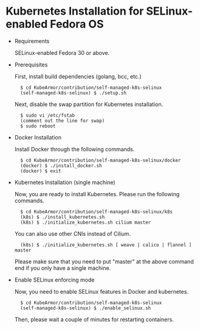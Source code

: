 # Kubernetes Installation for SELinux-enabled Fedora OS

* Requirements

  SELinux-enabled Fedora 30 or above.

* Prerequisites

  First, install build dependencies (golang, bcc, etc.)
  
  ```text
    $ cd KubeArmor/contribution/self-managed-k8s-selinux
    (self-managed-k8s-selinux) $ ./setup.sh
  ```

  Next, disable the swap partition for Kubernetes installation.

  ```text
    $ sudo vi /etc/fstab
    (comment out the line for swap)
    $ sudo reboot
  ```
  
* Docker Installation

  Install Docker through the following commands.

  ```text
    $ cd KubeArmor/contribution/self-managed-k8s-selinux/docker
    (docker) $ ./install_docker.sh
    (docker) $ exit
  ```
* Kubernetes Installation \(single machine\)

  Now, you are ready to install Kubernetes. Please run the following commands.

  ```text
    $ cd KubeArmor/contribution/self-managed-k8s-selinux/k8s
    (k8s) $ ./install_kubernetes.sh
    (k8s) $ ./initialize_kubernetes.sh cilium master
  ```

  You can also use other CNIs instead of Cilium.

  ```text
    (k8s) $ ./initialize_kubernetes.sh [ weave | calico | flannel ] master
  ```

  Please make sure that you need to put "master" at the above command end if you only have a single machine.  
  
* Enable SELinux enforcing mode

  Now, you need to enable SELinux features in Docker and kubernetes.

  ```text
    $ cd KubeArmor/contribution/self-managed-k8s-selinux
    (self-managed-k8s-selinux) $ ./enable_selinux.sh
  ```
  Then, please wait a couple of minutes for restarting containers.
